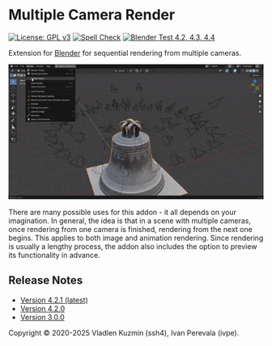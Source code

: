 <!-- SPDX-FileCopyrightText: 2025 Ivan Perevala <ivan95perevala@gmail.com>

SPDX-License-Identifier: GPL-3.0-or-later -->

# Multiple Camera Render

[![License: GPL v3](https://img.shields.io/badge/License-GPLv3-blue)](./LICENSE)
[![Spell Check](https://github.com/ivan-perevala/multiple_camera_render/actions/workflows/spellcheck.yml/badge.svg)](https://github.com/ivan-perevala/multiple_camera_render/actions/workflows/spellcheck.yml)
[![Blender Test 4.2, 4.3, 4.4](https://github.com/ivan-perevala/multiple_camera_render/actions/workflows/blender-test.yml/badge.svg)](https://github.com/ivan-perevala/multiple_camera_render/actions/workflows/blender-test.yml)

Extension for [Blender](https://www.blender.org/) for sequential rendering from multiple cameras.

![Camera Order Example](./release/images/camera_order.gif)

There are many possible uses for this addon - it all depends on your imagination. In general, the idea is that in a scene with multiple cameras, once rendering from one camera is finished, rendering from the next one begins. This applies to both image and animation rendering. Since rendering is usually a lengthy process, the addon also includes the option to preview its functionality in advance.

## Release Notes

* [Version 4.2.1 (latest)](./release/notes/v4.2.1.md)
* [Version 4.2.0](./release/notes/v4.2.0.md)
* [Version 3.0.0](./release/notes/v3.0.0.md)

Copyright © 2020-2025 Vladlen Kuzmin (ssh4), Ivan Perevala (ivpe).
